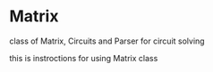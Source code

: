 # Matrix
class of Matrix, Circuits and Parser for circuit solving 


this is instroctions for using Matrix class
